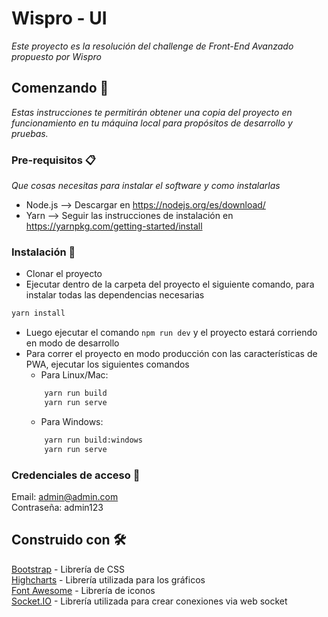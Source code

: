 # Wispro - UI

_Este proyecto es la resolución del challenge de Front-End Avanzado propuesto por Wispro_

## Comenzando 🚀

_Estas instrucciones te permitirán obtener una copia del proyecto en funcionamiento en tu máquina local para propósitos de desarrollo y pruebas._

### Pre-requisitos 📋

_Que cosas necesitas para instalar el software y como instalarlas_

* Node.js  --> Descargar en <https://nodejs.org/es/download/>
* Yarn     --> Seguir las instrucciones de instalación en <https://yarnpkg.com/getting-started/install>

### Instalación 🔧

* Clonar el proyecto
* Ejecutar dentro de la carpeta del proyecto el siguiente comando, para instalar todas las dependencias necesarias
```bash
yarn install
```
* Luego ejecutar el comando `npm run dev` y el proyecto estará corriendo en modo de desarrollo
* Para correr el proyecto en modo producción con las características de PWA, ejecutar los siguientes comandos
    - Para Linux/Mac: 
    ```bash
        yarn run build
        yarn run serve
    ```
    - Para Windows:
    ```bash
        yarn run build:windows
        yarn run serve
    ```
    
### Credenciales de acceso :closed_lock_with_key:
Email: admin@admin.com <br>
Contraseña: admin123

    
## Construido con 🛠️
[Bootstrap](https://getbootstrap.com) - Librería de CSS <br>
[Highcharts](https://www.highcharts.com) - Librería utilizada para los gráficos <br>
[Font Awesome](https://fontawesome.com) - Librería de iconos <br>
[Socket.IO](https://socket.io) - Librería utilizada para crear conexiones via web socket <br>
    
    
